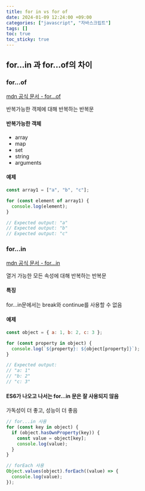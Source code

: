 ```yaml
---
title: for in vs for of
date: 2024-01-09 12:24:00 +09:00
categories: ["javascript", "자바스크립트"]
tags: []
toc: true
toc_sticky: true
---
```


## for...in 과 for...of의 차이

### for...of

[mdn 공식 문서 - for...of](https://developer.mozilla.org/ko/docs/Web/JavaScript/Reference/Statements/for...of)

반복가능한 객체에 대해 반복하는 반복문

#### 반복가능한 객체

- array
- map
- set
- string
- arguments

#### 예제

```js
const array1 = ["a", "b", "c"];

for (const element of array1) {
  console.log(element);
}

// Expected output: "a"
// Expected output: "b"
// Expected output: "c"
```

### for...in

[mdn 공식 문서 - for...in](https://developer.mozilla.org/ko/docs/Web/JavaScript/Reference/Statements/for...in)

열거 가능한 모든 속성에 대해 반복하는 반복문

#### 특징

for...in문에서는 break와 continue를 사용할 수 없음

#### 예제

```js
const object = { a: 1, b: 2, c: 3 };

for (const property in object) {
  console.log(`${property}: ${object[property]}`);
}

// Expected output:
// "a: 1"
// "b: 2"
// "c: 3"
```

#### ES6가 나오고 나서는 for...in 문은 잘 사용되지 않음

가독성이 더 좋고, 성능이 더 좋음

```js
// for...in 사용
for (const key in object) {
  if (object.hasOwnProperty(key)) {
    const value = object[key];
    console.log(value);
  }
}

// forEach 사용
Object.values(object).forEach((value) => {
  console.log(value);
});
```

